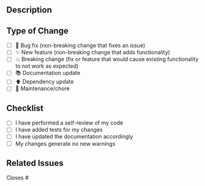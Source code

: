 ## Description
<!-- Provide a brief description of your changes -->

## Type of Change
<!-- Check the relevant boxes -->
- [ ] 🐛 Bug fix (non-breaking change that fixes an issue)
- [ ] ✨ New feature (non-breaking change that adds functionality)
- [ ] 💥 Breaking change (fix or feature that would cause existing functionality to not work as expected)
- [ ] 📚 Documentation update
- [ ] ⬆️ Dependency update
- [ ] 🧰 Maintenance/chore

## Checklist
- [ ] I have performed a self-review of my code
- [ ] I have added tests for my changes
- [ ] I have updated the documentation accordingly
- [ ] My changes generate no new warnings

## Related Issues
<!-- Link to related issues if any -->
Closes #
